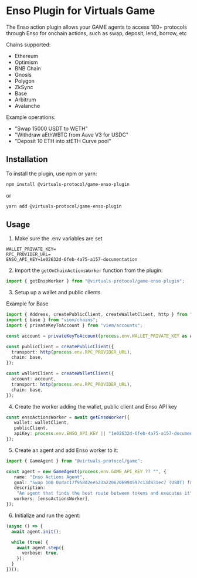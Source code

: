 # Enso Plugin for Virtuals Game

The Enso action plugin allows your GAME agents to access 180+ protocols through Enso for onchain actions, such as swap, deposit, lend, borrow, etc

Chains supported:

- Ethereum
- Optimism
- BNB Chain
- Gnosis
- Polygon
- ZkSync
- Base
- Arbitrum
- Avalanche

Example operations:

- "Swap 15000 USDT to WETH"
- "Withdraw aEthWBTC from Aave V3 for USDC"
- "Deposit 10 ETH into stETH Curve pool"

## Installation

To install the plugin, use npm or yarn:

```bash
npm install @virtuals-protocol/game-enso-plugin
```

or

```bash
yarn add @virtuals-protocol/game-enso-plugin
```

## Usage

1. Make sure the .env variables are set

```
WALLET_PRIVATE_KEY=
RPC_PROVIDER_URL=
ENSO_API_KEY=1e02632d-6feb-4a75-a157-documentation
```

2. Import the `getOnChainActionsWorker` function from the plugin:

```typescript
import { getEnsoWorker } from "@virtuals-protocol/game-enso-plugin";
```

3. Setup up a wallet and public clients

Example for Base

```typescript
import { Address, createPublicClient, createWalletClient, http } from "viem";
import { base } from "viem/chains";
import { privateKeyToAccount } from "viem/accounts";

const account = privateKeyToAccount(process.env.WALLET_PRIVATE_KEY as Address);

const publicClient = createPublicClient({
  transport: http(process.env.RPC_PROVIDER_URL),
  chain: base,
});

const walletClient = createWalletClient({
  account: account,
  transport: http(process.env.RPC_PROVIDER_URL),
  chain: base,
});
```

4. Create the worker adding the wallet, public client and Enso API key

```typescript
const ensoActionsWorker = await getEnsoWorker({
   wallet: walletClient,
   publicClient,
   apiKey: process.env.ENSO_API_KEY || "1e02632d-6feb-4a75-a157-documentation",
});
```

5. Create an agent and add Enso worker to it:

```typescript
import { GameAgent } from "@virtuals-protocol/game";

const agent = new GameAgent(process.env.GAME_API_KEY ?? "", {
   name: "Enso Actions Agent",
   goal: "Swap 100 0xdac17f958d2ee523a2206206994597c13d831ec7 (USDT) for 0x2260fac5e5542a773aa44fbcfedf7c193bc2c599 (WBTC)",
   description:
    "An agent that finds the best route between tokens and executes it",
   workers: [ensoActionsWorker],
});
```

6. Initialize and run the agent:

```typescript
(async () => {
  await agent.init();

  while (true) {
    await agent.step({
      verbose: true,
    });
  }
})();
```
